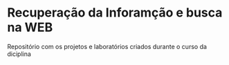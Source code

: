 # Recuperação da Inforamção e busca na WEB

Repositório com os projetos e laboratórios criados durante o curso da diciplina
